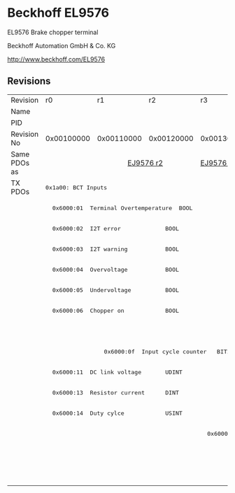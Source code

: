 # Beckhoff EL9576

EL9576 Brake chopper terminal

Beckhoff Automation GmbH & Co. KG

http://www.beckhoff.com/EL9576

## Revisions
<table>
<tr >
<td>Revision</td>
<td><div class="foo">r0</div></td>
<td><div class="foo">r1</div></td>
<td><div class="foo">r2</div></td>
<td><div class="foo">r3</div></td>
<td><div class="foo">r4</div></td>
<td><div class="foo">r5</div></td>
<td><div class="foo">r6</div></td>
</tr>
<tr >
<td>Name</td>
<td colspan=7 align="center"><div class="foo">EL9576 Brake chopper terminal</div></td>
</tr>
<tr >
<td>PID</td>
<td colspan=7 align="center"><div class="foo">0x25683052</div></td>
</tr>
<tr >
<td>Revision No</td>
<td><div class="foo">0x00100000</div></td>
<td><div class="foo">0x00110000</div></td>
<td><div class="foo">0x00120000</div></td>
<td><div class="foo">0x00130000</div></td>
<td><div class="foo">0x00140000</div></td>
<td><div class="foo">0x00150000</div></td>
<td><div class="foo">0x00160000</div></td>
</tr>
<tr >
<td>Same PDOs as</td>
<td><div class="foo"></div></td>
<td colspan=2 align="center"><div class="foo"><a href="EJ9576">EJ9576 r2</a></div></td>
<td><div class="foo"><a href="EJ9576">EJ9576 r3</a></div></td>
<td colspan=2 align="center"><div class="foo"><a href="EJ9576">EJ9576 r4</a></div></td>
<td><div class="foo"><a href="EJ9576">EJ9576 r6</a><br/><a href="EP9576-1032">EP9576-1032 r0</a></div></td>
</tr>
<tr class="txpdo pdosection">
<td rowspan=15 valign=top>TX PDOs</td>
<td colspan=7 align="left"><pre>0x1a00: BCT Inputs</pre></td>
<td></td>
</tr>
<tr class="txpdo">
<td colspan=7 align="left"><pre>  0x6000:01  Terminal Overtemperature  BOOL</pre></td>
</tr>
<tr class="txpdo">
<td colspan=7 align="left"><pre>  0x6000:02  I2T error             BOOL</pre></td>
</tr>
<tr class="txpdo">
<td colspan=7 align="left"><pre>  0x6000:03  I2T warning           BOOL</pre></td>
</tr>
<tr class="txpdo">
<td colspan=7 align="left"><pre>  0x6000:04  Overvoltage           BOOL</pre></td>
</tr>
<tr class="txpdo">
<td colspan=7 align="left"><pre>  0x6000:05  Undervoltage          BOOL</pre></td>
</tr>
<tr class="txpdo">
<td colspan=7 align="left"><pre>  0x6000:06  Chopper on            BOOL</pre></td>
</tr>
<tr class="txpdo">
<td colspan=6 align="left"></td>
<td><pre>  0x6000:07  Overcurrent Protection  BOOL</pre></td>
</tr>
<tr class="txpdo">
<td></td>
<td colspan=6 align="left"><pre>  0x6000:0f  Input cycle counter   BIT2</pre></td>
</tr>
<tr class="txpdo">
<td colspan=7 align="left"><pre>  0x6000:11  DC link voltage       UDINT</pre></td>
</tr>
<tr class="txpdo">
<td colspan=4 align="left"><pre>  0x6000:13  Resistor current      DINT</pre></td>
<td colspan=3 align="left"><pre>  0x6000:13  Resistor Current      DINT</pre></td>
</tr>
<tr class="txpdo">
<td colspan=4 align="left"><pre>  0x6000:14  Duty cylce            USINT</pre></td>
<td colspan=3 align="left"><pre>  0x6000:14  Duty Cycle            USINT</pre></td>
</tr>
<tr class="txpdo">
<td colspan=3 align="left"></td>
<td><pre>  0x6000:15  I2T load factor       USINT</pre></td>
<td colspan=3 align="left"></td>
</tr>
<tr class="txpdo pdosection">
<td colspan=4 align="left"></td>
<td colspan=3 align="left"><pre>0x1a01: BCT Load</pre></td>
</tr>
<tr class="txpdo">
<td colspan=4 align="left"></td>
<td colspan=3 align="left"><pre>  0x6001:01  I2T load factor       USINT</pre></td>
</tr>
</table>

